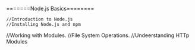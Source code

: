=======Node.js Basics========

    //Introduction to Node.js
    //Installing Node.js and npm 

//Working with Modules.
//File System Operations.
//Undeerstanding HTTp Modules